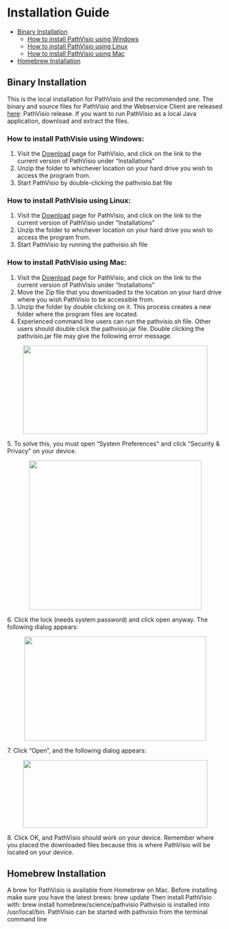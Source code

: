 # Installation Guide

* [Binary Installation](#binary-installation)
  * [How to install PathVisio using Windows](#how-to-install-pathvisio-using-windows)
  * [How to install PathVisio using Linux](#how-to-install-pathvisio-using-linux)
  * [How to install PathVisio using Mac](#how-to-install-pathvisio-using-mac) 
* [Homebrew Installation](#homebrew-installation)


## Binary Installation
This is the local installation for PathVisio and the recommended one. The binary and source files for PathVisio and the Webservice Client are released [here](https://pathvisio.github.io/pages/download): PathVisio release. If you want to run PathVisio as a local Java application, download and extract the files.


### How to install PathVisio using Windows:

1. Visit the [Download]( https://pathvisio.github.io/pages/downloads) page for PathVisio, and click on the link to the current version of PathVisio under “Installations”
2. Unzip the folder to whichever location on your hard drive you wish to access the program from. 
3. Start PathVisio by double-clicking the pathvisio.bat file

### How to install PathVisio using Linux:

1. Visit the [Download]( https://pathvisio.github.io/pages/downloads) page for PathVisio, and click on the link to the current version of PathVisio under “Installations”
2. Unzip the folder to whichever location on your hard drive you wish to access the program from. 
3. Start PathVisio by running the pathvisio.sh file

### How to install PathVisio using Mac:

1. Visit the [Download]( https://pathvisio.github.io/pages/downloads) page for PathVisio, and click on the link to the current version of PathVisio under “Installations”
2. Move the Zip file that you downloaded to the location on your hard drive where you wish PathVisio to be accessible from.
3. Unzip the folder by double clicking on it. This process creates a new folder where the program files are located. 
4. Experienced command line users can run the pathvisio.sh file. Other users should double click the pathvisio.jar file.
Double clicking the pathvisio.jar file may give the following error message.

<p align="center">
  <img width="430" height="206" src="../images/Error_Mac.png">
</p>
5. To solve this, you must open “System Preferences" and click "Security & Privacy" on your device.

<p align="center">
  <img width="402" height="348" src="../images/Security_and_Privacy_Mac.png">
</p>
6. Click the lock (needs system password) and click open anyway. The following dialog appears:

<p align="center">
  <img width="424" height="243" src="../images/Mac_Warning_PathVisio.png">
</p>
7. Click “Open”, and the following dialog appears:

<p align="center">
  <img width="430" height="158" src="../images/Java_Access_Mac.png">
</p>
8. Click OK, and PathVisio should work on your device. Remember where you placed the downloaded files because this is where PathVisio will be located on your device.  

## Homebrew Installation
A brew for PathVisio is available from Homebrew on Mac. Before installing make sure you have the latest brews: brew update Then install PathVisio with: brew install homebrew/science/pathvisio Pathvisio is installed into /usr/local/bin. PathVisio can be started with pathvisio from the terminal command line
